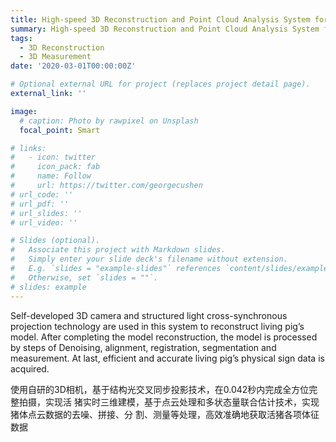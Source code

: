```yaml
---
title: High-speed 3D Reconstruction and Point Cloud Analysis System for Moving Targets
summary: High-speed 3D Reconstruction and Point Cloud Analysis System for Moving Targets
tags:
  - 3D Reconstruction
  - 3D Measurement
date: '2020-03-01T00:00:00Z'

# Optional external URL for project (replaces project detail page).
external_link: ''

image:
  # caption: Photo by rawpixel on Unsplash
  focal_point: Smart

# links:
#   - icon: twitter
#     icon_pack: fab
#     name: Follow
#     url: https://twitter.com/georgecushen
# url_code: ''
# url_pdf: ''
# url_slides: ''
# url_video: ''

# Slides (optional).
#   Associate this project with Markdown slides.
#   Simply enter your slide deck's filename without extension.
#   E.g. `slides = "example-slides"` references `content/slides/example-slides.md`.
#   Otherwise, set `slides = ""`.
# slides: example
---
```


Self-developed 3D camera and structured light cross-synchronous projection technology are used in this system to reconstruct living pig’s model. After completing the model reconstruction, the model is processed by steps of Denoising, alignment, registration, segmentation and measurement. At last, efficient and accurate living pig’s physical sign data is acquired.

使用自研的3D相机，基于结构光交叉同步投影技术，在0.042秒内完成全方位完整拍摄，实现活 猪实时三维建模，基于点云处理和多状态量联合估计技术，实现猪体点云数据的去噪、拼接、分 割、测量等处理，高效准确地获取活猪各项体征数据
